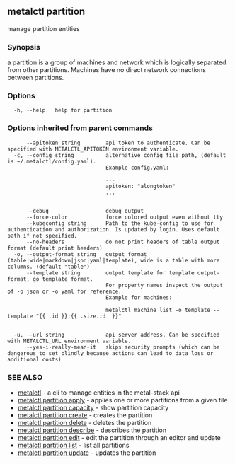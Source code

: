 ## metalctl partition

manage partition entities

### Synopsis

a partition is a group of machines and network which is logically separated from other partitions. Machines have no direct network connections between partitions.

### Options

```
  -h, --help   help for partition
```

### Options inherited from parent commands

```
      --apitoken string        api token to authenticate. Can be specified with METALCTL_APITOKEN environment variable.
  -c, --config string          alternative config file path, (default is ~/.metalctl/config.yaml).
                               Example config.yaml:
                               
                               ---
                               apitoken: "alongtoken"
                               ...
                               
                               
      --debug                  debug output
      --force-color            force colored output even without tty
      --kubeconfig string      Path to the kube-config to use for authentication and authorization. Is updated by login. Uses default path if not specified.
      --no-headers             do not print headers of table output format (default print headers)
  -o, --output-format string   output format (table|wide|markdown|json|yaml|template), wide is a table with more columns. (default "table")
      --template string        output template for template output-format, go template format.
                               For property names inspect the output of -o json or -o yaml for reference.
                               Example for machines:
                               
                               metalctl machine list -o template --template "{{ .id }}:{{ .size.id  }}"
                               
                               
  -u, --url string             api server address. Can be specified with METALCTL_URL environment variable.
      --yes-i-really-mean-it   skips security prompts (which can be dangerous to set blindly because actions can lead to data loss or additional costs)
```

### SEE ALSO

* [metalctl](metalctl.md)	 - a cli to manage entities in the metal-stack api
* [metalctl partition apply](metalctl_partition_apply.md)	 - applies one or more partitions from a given file
* [metalctl partition capacity](metalctl_partition_capacity.md)	 - show partition capacity
* [metalctl partition create](metalctl_partition_create.md)	 - creates the partition
* [metalctl partition delete](metalctl_partition_delete.md)	 - deletes the partition
* [metalctl partition describe](metalctl_partition_describe.md)	 - describes the partition
* [metalctl partition edit](metalctl_partition_edit.md)	 - edit the partition through an editor and update
* [metalctl partition list](metalctl_partition_list.md)	 - list all partitions
* [metalctl partition update](metalctl_partition_update.md)	 - updates the partition

